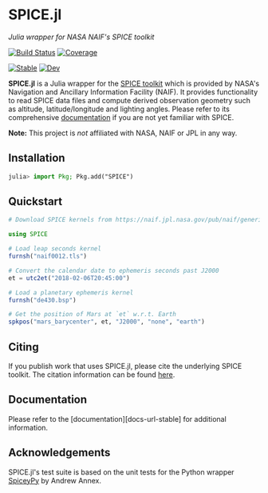 # SPICE.jl

*Julia wrapper for NASA NAIF's SPICE toolkit*

[![Build Status](https://github.com/juliaastro/SPICE.jl/workflows/CI/badge.svg)](https://github.com/juliaastro/SPICE.jl/actions)
[![Coverage](https://codecov.io/gh/juliaastro/SPICE.jl/branch/master/graph/badge.svg)](https://codecov.io/gh/juliaastro/SPICE.jl)

[![Stable](https://img.shields.io/badge/docs-stable-blue.svg)](https://juliaastro.github.io/SPICE.jl/stable)
[![Dev](https://img.shields.io/badge/docs-dev-blue.svg)](https://juliaastro.github.io/SPICE.jl/dev)

**SPICE.jl** is a Julia wrapper for the [SPICE toolkit](https://naif.jpl.nasa.gov/naif/index.html) which is provided by NASA's Navigation and Ancillary Information Facility (NAIF).
It provides functionality to read SPICE data files and compute derived observation geometry such as altitude, latitude/longitude and lighting angles.
Please refer to its comprehensive [documentation](https://naif.jpl.nasa.gov/pub/naif/toolkit_docs/C/index.html) if you are not yet familiar with SPICE.

**Note:** This project is *not* affiliated with NASA, NAIF or JPL in any way.

## Installation

```julia
julia> import Pkg; Pkg.add("SPICE")
```

## Quickstart

```julia
# Download SPICE kernels from https://naif.jpl.nasa.gov/pub/naif/generic_kernels/

using SPICE

# Load leap seconds kernel
furnsh("naif0012.tls")

# Convert the calendar date to ephemeris seconds past J2000
et = utc2et("2018-02-06T20:45:00")

# Load a planetary ephemeris kernel
furnsh("de430.bsp")

# Get the position of Mars at `et` w.r.t. Earth
spkpos("mars_barycenter", et, "J2000", "none", "earth")
```

## Citing

If you publish work that uses SPICE.jl, please cite the underlying SPICE toolkit. The citation information can be found [here](https://github.com/JuliaAstro/SPICE.jl/blob/master/CITATION.md).

## Documentation

Please refer to the [documentation][docs-url-stable] for additional information.

## Acknowledgements

SPICE.jl's test suite is based on the unit tests for the Python wrapper [SpiceyPy](https://github.com/AndrewAnnex/SpiceyPy) by Andrew Annex.

